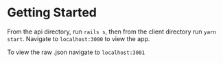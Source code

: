 # Getting Started

From the api directory, run `rails s`, then from the client directory run `yarn start`. Navigate to `localhost:3000` to view the app.

To view the raw .json navigate to `localhost:3001`
